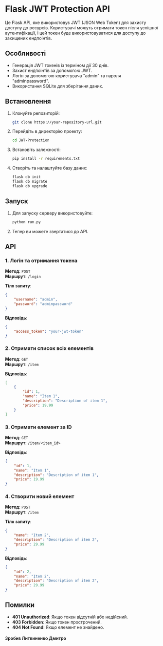 
# Flask JWT Protection API

Це Flask API, яке використовує JWT (JSON Web Token) для захисту доступу до ресурсів. Користувачі можуть отримати токен після успішної аутентифікації, і цей токен буде використовуватися для доступу до захищених ендпоінтів.

## Особливості

- Генерація JWT токенів із терміном дії 30 днів.
- Захист ендпоінтів за допомогою JWT.
- Логін за допомогою користувача "admin" та пароля "adminpassword".
- Використання SQLite для зберігання даних.

## Встановлення

1. Клонуйте репозиторій:
    ```bash
    git clone https://your-repository-url.git
    ```

2. Перейдіть в директорію проекту:
    ```bash
    cd JWT-Protection
    ```

3. Встановіть залежності:
    ```bash
    pip install -r requirements.txt
    ```

4. Створіть та налаштуйте базу даних:
    ```bash
    flask db init
    flask db migrate
    flask db upgrade
    ```

## Запуск

1. Для запуску серверу використовуйте:
    ```bash
    python run.py
    ```

2. Тепер ви можете звертатися до API.

## API

### 1. Логін та отримання токена

**Метод**: `POST`  
**Маршрут**: `/login`

**Тіло запиту**:
```json
{
    "username": "admin",
    "password": "adminpassword"
}
```

**Відповідь**:
```json
{
    "access_token": "your-jwt-token"
}
```

### 2. Отримати список всіх елементів

**Метод**: `GET`  
**Маршрут**: `/item`

**Відповідь**:
```json
[
    {
        "id": 1,
        "name": "Item 1",
        "description": "Description of item 1",
        "price": 19.99
    }
]
```

### 3. Отримати елемент за ID

**Метод**: `GET`  
**Маршрут**: `/item/<item_id>`

**Відповідь**:
```json
{
    "id": 1,
    "name": "Item 1",
    "description": "Description of item 1",
    "price": 19.99
}
```

### 4. Створити новий елемент

**Метод**: `POST`  
**Маршрут**: `/item`

**Тіло запиту**:
```json
{
    "name": "Item 2",
    "description": "Description of item 2",
    "price": 29.99
}
```

**Відповідь**:
```json
{
    "id": 2,
    "name": "Item 2",
    "description": "Description of item 2",
    "price": 29.99
}
```

## Помилки

- **401 Unauthorized**: Якщо токен відсутній або недійсний.
- **403 Forbidden**: Якщо токен прострочений.
- **404 Not Found**: Якщо елемент не знайдено.
#### Зробив Литвиненко Дмитро


